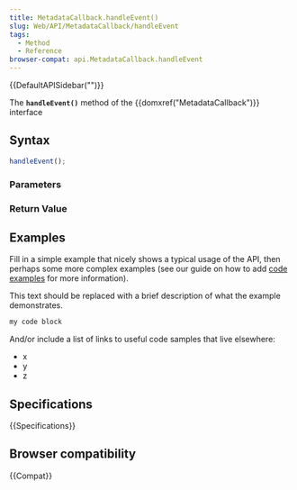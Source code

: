 ```yaml
---
title: MetadataCallback.handleEvent()
slug: Web/API/MetadataCallback/handleEvent
tags:
  - Method
  - Reference
browser-compat: api.MetadataCallback.handleEvent
---
```

{{DefaultAPISidebar("")}}

The **`handleEvent()`** method of the {{domxref("MetadataCallback")}} interface 

## Syntax

```js
handleEvent();
```

### Parameters



### Return Value



## Examples

Fill in a simple example that nicely shows a typical usage of the API, then perhaps some more complex examples (see our guide on how to add [code examples](/en-US/docs/MDN/Contribute/Structures/Code_examples) for more information).

This text should be replaced with a brief description of what the example demonstrates.

```js
my code block
```

And/or include a list of links to useful code samples that live elsewhere:

*   x
*   y
*   z

## Specifications

{{Specifications}}

## Browser compatibility

{{Compat}}

